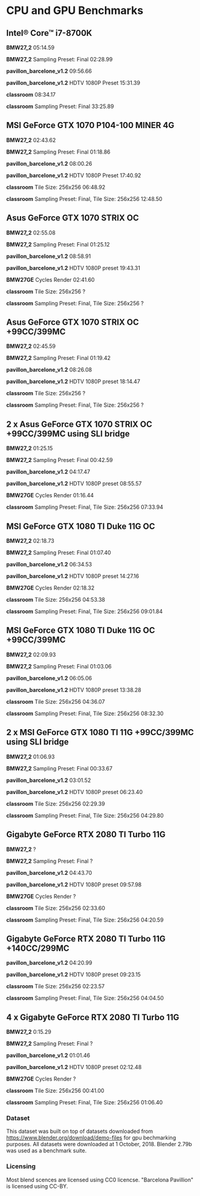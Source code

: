 # CPU and GPU Benchmarks

## Intel® Core™ i7-8700K

**BMW27_2**	05:14.59

**BMW27_2**	Sampling Preset: Final 02:28.99

**pavillon_barcelone_v1.2** 09:56.66

**pavillon_barcelone_v1.2** HDTV 1080P Preset 15:31.39

**classroom** 08:34.17

**classroom** Sampling Preset: Final 33:25.89

## MSI GeForce GTX 1070 P104-100 MINER 4G

**BMW27_2**	02:43.62

**BMW27_2**	Sampling Preset: Final 01:18.86

**pavillon_barcelone_v1.2** 08:00.26

**pavillon_barcelone_v1.2** HDTV 1080P Preset 17:40.92

**classroom** Tile Size: 256x256 06:48.92

**classroom** Sampling Preset: Final, Tile Size: 256x256 12:48.50

## Asus GeForce GTX 1070 STRIX OC

**BMW27_2**	02:55.08

**BMW27_2**	Sampling Preset: Final 01:25.12

**pavillon_barcelone_v1.2** 08:58.91

**pavillon_barcelone_v1.2** HDTV 1080P preset 19:43.31

**BMW27GE**	Cycles Render 02:41.60

**classroom** Tile Size: 256x256 ?

**classroom** Sampling Preset: Final, Tile Size: 256x256 ?

## Asus GeForce GTX 1070 STRIX OC +99CC/399MC

**BMW27_2**	02:45.59

**BMW27_2**	Sampling Preset: Final 01:19.42

**pavillon_barcelone_v1.2** 08:26.08

**pavillon_barcelone_v1.2** HDTV 1080P preset 18:14.47

**classroom** Tile Size: 256x256 ?

**classroom** Sampling Preset: Final, Tile Size: 256x256 ?

## 2 x Asus GeForce GTX 1070 STRIX OC +99CC/399MC using SLI bridge

**BMW27_2**	01:25.15

**BMW27_2**	Sampling Preset: Final 00:42.59

**pavillon_barcelone_v1.2** 04:17.47

**pavillon_barcelone_v1.2** HDTV 1080P preset 08:55.57

**BMW27GE**	Cycles Render 01:16.44

**classroom** Sampling Preset: Final, Tile Size: 256x256 07:33.94

## MSI GeForce GTX 1080 TI Duke 11G OC

**BMW27_2**	02:18.73

**BMW27_2**	Sampling Preset: Final 01:07.40

**pavillon_barcelone_v1.2** 06:34.53

**pavillon_barcelone_v1.2** HDTV 1080P preset 14:27.16

**BMW27GE**	Cycles Render 02:18.32

**classroom** Tile Size: 256x256 04:53.38

**classroom** Sampling Preset: Final, Tile Size: 256x256 09:01.84

## MSI GeForce GTX 1080 TI Duke 11G OC +99CC/399MC

**BMW27_2**	02:09.93

**BMW27_2**	Sampling Preset: Final 01:03.06

**pavillon_barcelone_v1.2** 06:05.06

**pavillon_barcelone_v1.2** HDTV 1080P preset 13:38.28

**classroom** Tile Size: 256x256 04:36.07

**classroom** Sampling Preset: Final, Tile Size: 256x256 08:32.30

## 2 x MSI GeForce GTX 1080 TI 11G +99CC/399MC using SLI bridge

**BMW27_2**	01:06.93

**BMW27_2**	Sampling Preset: Final 00:33.67

**pavillon_barcelone_v1.2** 03:01.52

**pavillon_barcelone_v1.2** HDTV 1080P preset 06:23.40

**classroom** Tile Size: 256x256 02:29.39

**classroom** Sampling Preset: Final, Tile Size: 256x256 04:29.80

## Gigabyte GeForce RTX 2080 TI Turbo 11G

**BMW27_2**	?

**BMW27_2**	Sampling Preset: Final ?

**pavillon_barcelone_v1.2** 04:43.70

**pavillon_barcelone_v1.2** HDTV 1080P preset 09:57.98

**BMW27GE**	Cycles Render ?

**classroom** Tile Size: 256x256 02:33.60

**classroom** Sampling Preset: Final, Tile Size: 256x256 04:20.59

## Gigabyte GeForce RTX 2080 TI Turbo 11G +140СС/299MC

**pavillon_barcelone_v1.2** 04:20.99

**pavillon_barcelone_v1.2** HDTV 1080P preset 09:23.15

**classroom** Tile Size: 256x256 02:23.57

**classroom** Sampling Preset: Final, Tile Size: 256x256 04:04.50

## 4 x Gigabyte GeForce RTX 2080 TI Turbo 11G

**BMW27_2**	0:15.29

**BMW27_2**	Sampling Preset: Final ?

**pavillon_barcelone_v1.2** 01:01.46

**pavillon_barcelone_v1.2** HDTV 1080P preset 02:12.48

**BMW27GE**	Cycles Render ?

**classroom** Tile Size: 256x256 00:41.00

**classroom** Sampling Preset: Final, Tile Size: 256x256 01:06.40

### Dataset
This dataset was built on top of datasets downloaded from https://www.blender.org/download/demo-files for gpu bechmarking purposes. All datasets were downloaded at 1 October, 2018. Blender 2.79b was used as a benchmark suite.

### Licensing
Most blend scences are licensed using CC0 licencse. "Barcelona Pavillion" is licensed using CC-BY.
